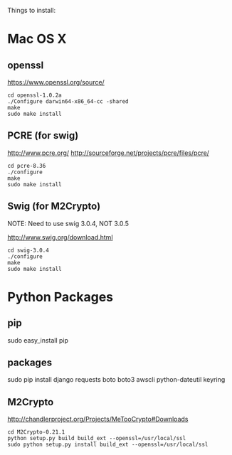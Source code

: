 Things to install:

Mac OS X
========

openssl
-------
https://www.openssl.org/source/

```
cd openssl-1.0.2a
./Configure darwin64-x86_64-cc -shared
make
sudo make install
```

PCRE (for swig)
---------------
http://www.pcre.org/
http://sourceforge.net/projects/pcre/files/pcre/

```
cd pcre-8.36
./configure
make
sudo make install
```

Swig (for M2Crypto)
-------------------

NOTE: Need to use swig 3.0.4, NOT 3.0.5

http://www.swig.org/download.html

```
cd swig-3.0.4
./configure
make
sudo make install
```

Python Packages
===============

pip
---
sudo easy_install pip

packages
--------
sudo pip install django requests boto boto3 awscli python-dateutil keyring 

M2Crypto
--------
http://chandlerproject.org/Projects/MeTooCrypto#Downloads

```
cd M2Crypto-0.21.1
python setup.py build build_ext --openssl=/usr/local/ssl
sudo python setup.py install build_ext --openssl=/usr/local/ssl
```
